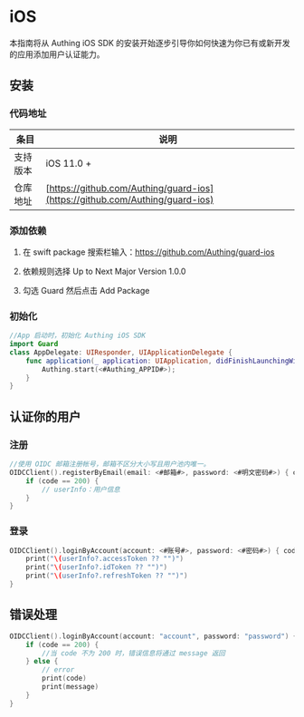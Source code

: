 # iOS 

本指南将从  Authing iOS SDK 的安装开始逐步引导你如何快速为你已有或新开发的应用添加用户认证能力。

<AppDetailSiderBar />

## 安装

### 代码地址

| 条目     | 说明                                        |
| -------- | ------------------------------------------- |
| 支持版本 | iOS 11.0 +  
| 仓库地址 | [https://github.com/Authing/guard-ios](https://github.com/Authing/guard-ios) |


### 添加依赖

1. 在 swift package 搜索栏输入：https://github.com/Authing/guard-ios

2. 依赖规则选择 Up to Next Major Version 1.0.0

3. 勾选 Guard 然后点击 Add Package

### 初始化


```swift
//App 启动时，初始化 Authing iOS SDK
import Guard
class AppDelegate: UIResponder, UIApplicationDelegate {
    func application(_ application: UIApplication, didFinishLaunchingWithOptions launchOptions: [UIApplication.LaunchOptionsKey: Any]?) -> Bool {
        Authing.start(<#Authing_APPID#>);
    }
}
```



## 认证你的用户

### 注册

```swift
//使用 OIDC 邮箱注册帐号，邮箱不区分大小写且用户池内唯一。
OIDCClient().registerByEmail(email: <#邮箱#>, password: <#明文密码#>) { code, message, userInfo in
    if (code == 200) {
        // userInfo：用户信息
    }
}
```


### 登录


```swift
OIDCClient().loginByAccount(account: <#账号#>, password: <#密码#>) { code,  message,  userInfo in
    print("\(userInfo?.accessToken ?? "")")
    print("\(userInfo?.idToken ?? "")")
    print("\(userInfo?.refreshToken ?? "")")
}
```



## 错误处理
```swift
OIDCClient().loginByAccount(account: "account", password: "password") { code,  message,  userInfo in
    if (code == 200) {
        //当 code 不为 200 时，错误信息将通过 message 返回
    } else {
        // error
        print(code)
        print(message)
    }
}
```
